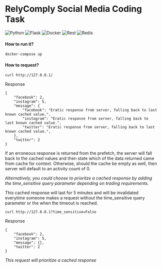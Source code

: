 # **RelyComply Social Media Coding Task**

![Python](https://img.shields.io/badge/python-3670A0?style=for-the-badge&logo=python&logoColor=ffdd54) ![Flask](https://img.shields.io/badge/flask-%23000.svg?style=for-the-badge&logo=flask&logoColor=white) ![Docker](https://img.shields.io/badge/docker-grey?style=for-the-badge&logo=docker) ![Rest](https://img.shields.io/badge/rest-16A6E9?style=for-the-badge&logo=json) ![Redis](https://img.shields.io/badge/redis-black?style=for-the-badge&logo=redis)

#### How to run it?

```
docker-compose up
```

#### How to request?

```
curl http://127.0.0.1/
```

Response

```
{
    "facebook": 2,
    "instagram": 5,
    "message": {
        "facebook": "Eratic response from server, falling back to last known cached value.",
        "instagram": "Eratic response from server, falling back to last known cached value.",
        "twitter": "Eratic response from server, falling back to last known cached value.",
    },
    "twitter": 2
}
```

If an erroneous response is returned from the prefetch, the server will fall back to the cached values and then state which of the data returned came from cache for context. Otherwise, should the cache be empty as well, then server will default to an activity count of 0.

_Alternatively, you could choose to prioritze a cached response by adding the time_sensitive query parameter depending on trading requirements._

This cached response will last for 5 minutes and will be invalidated everytime someone makes a request without the time_sensitive query parameter or the when the timeout is reached.

```
curl http://127.0.0.1?time_sensitive=False
```

Response

```
{
    "facebook": 2,
    "instagram": 5,
    "message": {},
    "twitter": 2
}
```

_This request will prioritize a cached response_
